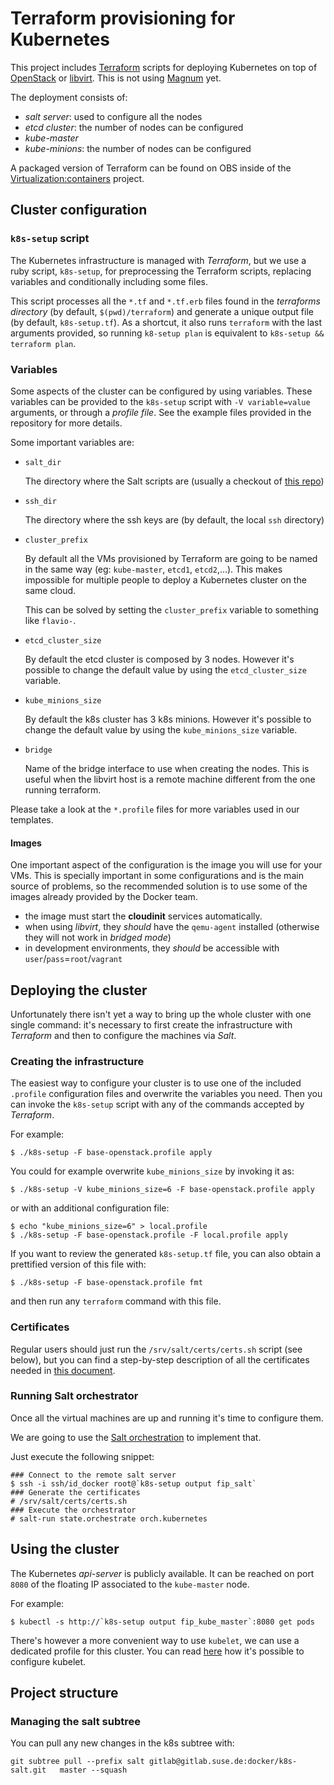 # Terraform provisioning for Kubernetes

This project includes [Terraform](https://www.terraform.io) scripts for
deploying Kubernetes on top of [OpenStack](https://www.openstack.org/)
or [libvirt](http://libvirt.org/). This is not using
[Magnum](https://wiki.openstack.org/wiki/Magnum) yet.

The deployment consists of:

  * *salt server*: used to configure all the nodes
  * *etcd cluster*: the number of nodes can be configured
  * *kube-master*
  * *kube-minions*: the number of nodes can be configured

A packaged version of Terraform can be found on OBS inside of the
[Virtualization:containers](https://build.opensuse.org/project/show/Virtualization:containers) project.

## Cluster configuration

### `k8s-setup` script

The Kubernetes infrastructure is managed with _Terraform_, but
we use a ruby script, `k8s-setup`, for preprocessing the
Terraform scripts, replacing variables and conditionally
including some files.

This script processes all the `*.tf` and `*.tf.erb` files
found in the _terraforms directory_ (by default, `$(pwd)/terraform`)
and generate a unique output file (by default, `k8s-setup.tf`). As a
shortcut, it also runs `terraform` with the last arguments provided,
so running `k8-setup plan` is equivalent to `k8s-setup && terraform plan`.

### Variables

Some aspects of the cluster can be configured by using variables.
These variables can be provided to the `k8s-setup` script
with `-V variable=value` arguments, or through a _profile
file_. See the example files provided in the repository for more
details.

Some important variables are:

  * `salt_dir`

    The directory where the Salt scripts are (usually a checkout of [this
    repo](https://gitlab.suse.de/docker/k8s-salt))

  * `ssh_dir`

    The directory where the ssh keys are (by default, the local `ssh` directory)

  * `cluster_prefix`

    By default all the VMs provisioned by Terraform are going to be named in the
    same way (eg: `kube-master`, `etcd1`, `etcd2`,...). This makes impossible for
    multiple people to deploy a Kubernetes cluster on the same cloud.

    This can be solved by setting the `cluster_prefix` variable to something like
    `flavio-`.

  * `etcd_cluster_size`

    By default the etcd cluster is composed by 3 nodes. However it's possible to
    change the default value by using the `etcd_cluster_size` variable.

  * `kube_minions_size`

    By default the k8s cluster has 3 k8s minions. However it's possible to
    change the default value by using the `kube_minions_size` variable.

  * `bridge`

    Name of the bridge interface to use when creating the nodes. This is useful
    when the libvirt host is a remote machine different from the one running
    terraform.

Please take a look at the `*.profile` files for more variables used in
our templates.

#### Images

One important aspect of the configuration is the image you will use for
your VMs. This is specially important in some configurations and is the main
source of problems, so the recommended solution is to use some of the images
already provided by the Docker team.

* the image must start the **cloudinit** services automatically.
* when using _libvirt_, they _should_ have the `qemu-agent` installed
(otherwise they will not work in _bridged mode_)
* in development environments, they _should_ be accessible with
 `user`/`pass`=`root`/`vagrant`

## Deploying the cluster

Unfortunately there isn't yet a way to bring up the whole cluster with one
single command: it's necessary to first create the infrastructure with
_Terraform_ and then to configure the machines via _Salt_.

### Creating the infrastructure

The easiest way to configure your cluster is to use one of the included
`.profile` configuration files and overwrite the variables you need.
Then you can invoke the `k8s-setup` script with any of the commands
accepted by _Terraform_.

For example:

```
$ ./k8s-setup -F base-openstack.profile apply
```

You could for example overwrite `kube_minions_size` by invoking it as:

```
$ ./k8s-setup -V kube_minions_size=6 -F base-openstack.profile apply
```

or with an additional configuration file:

```
$ echo "kube_minions_size=6" > local.profile
$ ./k8s-setup -F base-openstack.profile -F local.profile apply
```

If you want to review the generated `k8s-setup.tf` file, you can also
obtain a prettified version of this file with:

```
$ ./k8s-setup -F base-openstack.profile fmt
```

and then run any `terraform` command with this file.

### Certificates

Regular users should just run the `/srv/salt/certs/certs.sh` script (see below),
but you can find a step-by-step description of all the certificates needed in
[this document](docs/certs.md).

### Running Salt orchestrator

Once all the virtual machines are up and running it's time to configure them.

We are going to use the [Salt orchestration](https://docs.saltstack.com/en/latest/topics/tutorials/states_pt5.html#orchestrate-runner)
to implement that.

Just execute the following snippet:

```
### Connect to the remote salt server
$ ssh -i ssh/id_docker root@`k8s-setup output fip_salt`
### Generate the certificates
# /srv/salt/certs/certs.sh
### Execute the orchestrator
# salt-run state.orchestrate orch.kubernetes
```

## Using the cluster

The Kubernetes _api-server_ is publicly available. It can be reached on port `8080`
of the floating IP associated to the `kube-master` node.

For example:

```
$ kubectl -s http://`k8s-setup output fip_kube_master`:8080 get pods
```

There's however a more convenient way to use `kubelet`, we can use a dedicated
profile for this cluster. You can read
[here](https://coreos.com/Kubernetes/docs/latest/configure-kubectl.html) how
it's possible to configure kubelet.

## Project structure

### Managing the salt subtree

You can pull any new changes in the k8s subtree with:

```
git subtree pull --prefix salt gitlab@gitlab.suse.de:docker/k8s-salt.git   master --squash
```
